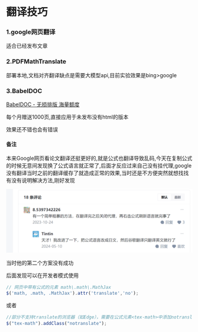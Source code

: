 # 翻译技巧

### 1.google网页翻译

适合已经发布文章

### 2.PDFMathTranslate

部署本地,文档对齐翻译缺点是需要大模型api,目前实验效果是bing>google

### 3.BabelDOC

[BabelDOC - 无损排版 海量额度](https://app.immersivetranslate.com/babel-doc/)

每个月赠送1000页,直接应用于未发布没有html的版本

效果还不错也会有错误



#### 备注

本来Google网页看论文翻译还挺更好的,就是公式也翻译导致乱码,今天在复制公式的时候无意间发现换了公式语言就正常了,后面才反应过来自己没有挂代理,google没有翻译当时之前的翻译缓存了就造成正常的效果,当时还是不方便突然就想找找有没有说明解决方法,刚好发现

![image-20250527102345706](./assest/翻译技巧/image-20250527102345706.png)

当时他的第二个方案没有成功

后面发现可以在开发者模式使用

```js
// 网页中带有公式的元素 math\.math\.MathJax
$('math, .math, .MathJax').attr('translate','no');
```

或者

```js
//部分不支持translate的浏览器（如Edge），需要在公式元素<tex-math>中添加notranslate：
$("tex-math").addClass("notranslate");
```


